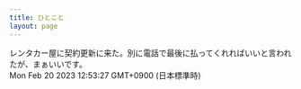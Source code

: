 ```yaml
---
title: ひとこと
layout: page
---
```

<div class="box" dt="1676865207986">
  レンタカー屋に契約更新に来た。別に電話で最後に払ってくれればいいと言われたが、まぁいいです。
  <div class="content is-small">Mon Feb 20 2023 12:53:27 GMT+0900 (日本標準時)</div>
</div>
